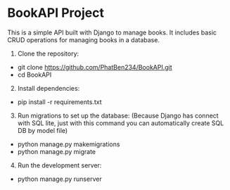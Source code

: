 ﻿# BookAPI Project </br>

This is a simple API built with Django to manage books. It includes basic CRUD operations for managing books in a database. </br>

1. Clone the repository: </br>
- git clone https://github.com/PhatBen234/BookAPI.git </br>
- cd BookAPI </br>

2. Install dependencies: </br>
- pip install -r requirements.txt </br>

3. Run migrations to set up the database: (Because Django has connect with SQL lite, just with this command you can automatically create SQL DB by model file) </br>
- python manage.py makemigrations </br>
- python manage.py migrate 

4. Run the development server: </br>
- python manage.py runserver </br>


